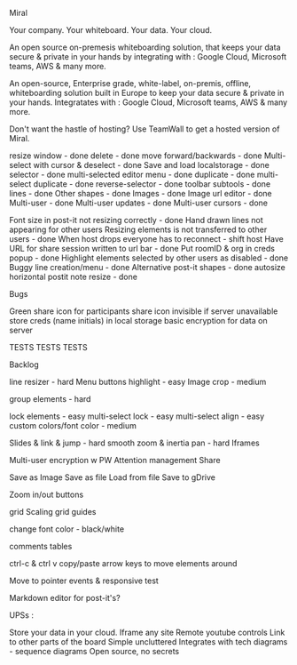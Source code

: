 Miral

Your company.
Your whiteboard.
Your data.
Your cloud.

An open source on-premesis whiteboarding solution, that keeps your data secure & private in your hands by integrating with :
Google Cloud, Microsoft teams, AWS & many more.

An open-source, Enterprise grade, white-label, on-premis, offline, whiteboarding solution built in Europe to keep your data secure & private in your hands. Integratates with :
Google Cloud, Microsoft teams, AWS & many more.

Don't want the hastle of hosting? Use TeamWall to get a hosted version of Miral.


resize window - done
delete - done
move forward/backwards - done 
Multi-select with cursor & deselect - done
Save and load localstorage - done
selector - done
multi-selected editor menu - done
duplicate - done
multi-select duplicate - done
reverse-selector - done
toolbar subtools - done
lines - done
Other shapes - done
Images - done
Image url editor - done
Multi-user - done
Multi-user updates - done
Multi-user cursors - done

Font size in post-it not resizing correctly - done
Hand drawn lines not appearing for other users
Resizing elements is not transferred to other users - done
When host drops everyone has to reconnect - shift host
Have URL for share session written to url bar - done
Put roomID & org in creds popup - done
Highlight elements selected by other users as disabled - done
Buggy line creation/menu - done
Alternative post-it shapes - done
autosize horizontal postit note resize - done

Bugs 



Green share icon for participants
share icon invisible if server unavailable
store creds (name initials) in local storage
basic encryption for data on server

TESTS TESTS TESTS


Backlog


line resizer - hard
Menu buttons highlight - easy
Image crop - medium

group elements - hard

lock elements - easy
multi-select lock - easy
multi-select align - easy
custom colors/font color - medium

Slides & link & jump - hard
smooth zoom & inertia pan - hard
Iframes


Multi-user encryption w PW
Attention management
Share

Save as Image
Save as file
Load from file
Save to gDrive

Zoom in/out buttons

grid Scaling
grid guides

change font color - black/white

comments
tables

ctrl-c & ctrl v copy/paste
arrow keys to move elements around

Move to pointer events & responsive test

Markdown editor for post-it's?


UPSs :

Store your data in your cloud.
Iframe any site
Remote youtube controls
Link to other parts of the board
Simple uncluttered
Integrates with tech diagrams - sequence diagrams
Open source, no secrets
